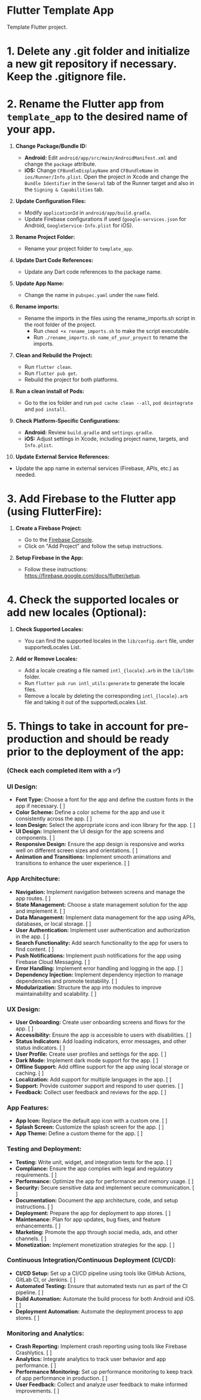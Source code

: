 # Flutter Template App

Template Flutter project.

# 1. Delete any .git folder and initialize a new git repository if necessary. Keep the .gitignore file.

# 2. Rename the Flutter app from `template_app` to the desired name of your app.

1. **Change Package/Bundle ID:**
   - **Android:** Edit `android/app/src/main/AndroidManifest.xml` and change the `package` attribute.
   - **iOS:** Change `CFBundleDisplayName` and `CFBundleName` in `ios/Runner/Info.plist`. Open the 
   project in Xcode and change the `Bundle Identifier` in the `General` tab of the Runner target and 
   also in the `Signing & Capabilities` tab.

2. **Update Configuration Files:**
   - Modify `applicationId` in `android/app/build.gradle`.
   - Update Firebase configurations if used (`google-services.json` for Android, `GoogleService-Info.plist` for iOS).

3. **Rename Project Folder:**
   - Rename your project folder to `template_app`.

4. **Update Dart Code References:**
   - Update any Dart code references to the package name.

5. **Update App Name:**
   - Change the name in `pubspec.yaml` under the `name` field.

6. **Rename imports:**
   - Rename the imports in the files using the rename_imports.sh script in the root folder of the project.
      - Run `chmod +x rename_imports.sh` to make the script executable.
      - Run `./rename_imports.sh name_of_your_proyect` to rename the imports. 

7. **Clean and Rebuild the Project:**
   - Run `flutter clean`.
   - Run `flutter pub get`.
   - Rebuild the project for both platforms.

8. **Run a clean install of Pods:**
   - Go to the ios folder and run `pod cache clean --all`, `pod deintegrate` and `pod install`.

9. **Check Platform-Specific Configurations:**
   - **Android:** Review `build.gradle` and `settings.gradle`.
   - **iOS:** Adjust settings in Xcode, including project name, targets, and `Info.plist`.

10. **Update External Service References:**
   - Update the app name in external services (Firebase, APIs, etc.) as needed.



# 3. Add Firebase to the Flutter app (using FlutterFire):

1. **Create a Firebase Project:**
   - Go to the [Firebase Console](https://console.firebase.google.com/).
   - Click on "Add Project" and follow the setup instructions.

2. **Setup Firebase in the App:**
   - Follow these instructions: https://firebase.google.com/docs/flutter/setup.

# 4. Check the supported locales or add new locales (Optional):

1. **Check Supported Locales:**
   - You can find the supported locales in the `lib/config.dart` file, under supportedLocales List.

2. **Add or Remove Locales:**
   - Add a locale creating a file named `intl_{locale}.arb` in the `lib/l10n` folder.
   - Run `flutter pub run intl_utils:generate` to generate the locale files.
   - Remove a locale by deleting the corresponding `intl_{locale}.arb` file and taking it out of the supportedLocales List.

# 5. Things to take in account for pre-production and should be ready prior to the deployment of the app:
### (Check each completed item with a ✅)

### UI Design:
- **Font Type:** Choose a font for the app and define the custom fonts in the app if necessary. [ ]
- **Color Scheme:** Define a color scheme for the app and use it consistently across the app. [ ]
- **Icon Design:** Select the appropriate icons and icon library for the app. [ ]
- **UI Design:** Implement the UI design for the app screens and components. [ ]
- **Responsive Design:** Ensure the app design is responsive and works well on different screen sizes and orientations. [ ]
- **Animation and Transitions:** Implement smooth animations and transitions to enhance the user experience. [ ]

### App Architecture:
- **Navigation:** Implement navigation between screens and manage the app routes. [ ]
- **State Management:** Choose a state management solution for the app and implement it. [ ]
- **Data Management:** Implement data management for the app using APIs, databases, or local storage. [ ]
- **User Authentication:** Implement user authentication and authorization in the app. [ ]
- **Search Functionality:** Add search functionality to the app for users to find content. [ ]
- **Push Notifications:** Implement push notifications for the app using Firebase Cloud Messaging. [ ]
- **Error Handling:** Implement error handling and logging in the app. [ ]
- **Dependency Injection:** Implement dependency injection to manage dependencies and promote testability. [ ]
- **Modularization:** Structure the app into modules to improve maintainability and scalability. [ ]

### UX Design:
- **User Onboarding:** Create user onboarding screens and flows for the app. [ ]
- **Accessibility:** Ensure the app is accessible to users with disabilities. [ ]
- **Status Indicators:** Add loading indicators, error messages, and other status indicators. [ ]
- **User Profile:** Create user profiles and settings for the app. [ ]
- **Dark Mode:** Implement dark mode support for the app. [ ]
- **Offline Support:** Add offline support for the app using local storage or caching. [ ]
- **Localization:** Add support for multiple languages in the app. [ ]
- **Support:** Provide customer support and respond to user queries. [ ]
- **Feedback:** Collect user feedback and reviews for the app. [ ]

### App Features:
- **App Icon:** Replace the default app icon with a custom one. [ ]
- **Splash Screen:** Customize the splash screen for the app. [ ]
- **App Theme:** Define a custom theme for the app. [ ]

### Testing and Deployment:
- **Testing:** Write unit, widget, and integration tests for the app. [ ]
- **Compliance:** Ensure the app complies with legal and regulatory requirements. [ ]
- **Performance:** Optimize the app for performance and memory usage. [ ]
- **Security:** Secure sensitive data and implement secure communication. [ ]
- **Documentation:** Document the app architecture, code, and setup instructions. [ ]
- **Deployment:** Prepare the app for deployment to app stores. [ ]
- **Maintenance:** Plan for app updates, bug fixes, and feature enhancements. [ ]
- **Marketing:** Promote the app through social media, ads, and other channels. [ ]
- **Monetization:** Implement monetization strategies for the app. [ ]

### Continuous Integration/Continuous Deployment (CI/CD):
- **CI/CD Setup:** Set up a CI/CD pipeline using tools like GitHub Actions, GitLab CI, or Jenkins. [ ]
- **Automated Testing:** Ensure that automated tests run as part of the CI pipeline. [ ]
- **Build Automation:** Automate the build process for both Android and iOS. [ ]
- **Deployment Automation:** Automate the deployment process to app stores. [ ]

### Monitoring and Analytics:
- **Crash Reporting:** Implement crash reporting using tools like Firebase Crashlytics. [ ]
- **Analytics:** Integrate analytics to track user behavior and app performance. [ ]
- **Performance Monitoring:** Set up performance monitoring to keep track of app performance in production. [ ]
- **User Feedback:** Collect and analyze user feedback to make informed improvements. [ ]

